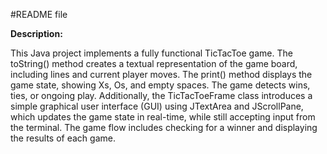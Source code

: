 #README file

**Description:**

This Java project implements a fully functional TicTacToe game. The toString() method creates a textual representation of the game board, including lines and current player moves. The print() method displays the game state, showing Xs, Os, and empty spaces. The game detects wins, ties, or ongoing play. Additionally, the TicTacToeFrame class introduces a simple graphical user interface (GUI) using JTextArea and JScrollPane, which updates the game state in real-time, while still accepting input from the terminal. The game flow includes checking for a winner and displaying the results of each game.
